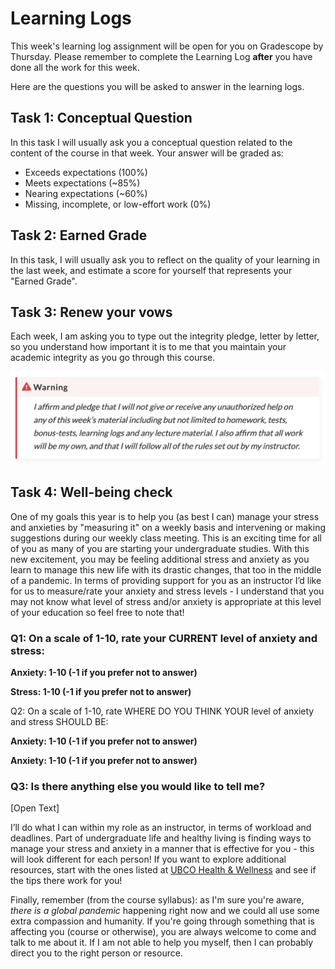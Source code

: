 # Learning Logs

This week's learning log assignment will be open for you on Gradescope by Thursday.
Please remember to complete the Learning Log **after** you have done all the work for this week.

Here are the questions you will be asked to answer in the learning logs.

## Task 1: Conceptual Question

In this task I will usually ask you a conceptual question related to the content of the course in that week.
Your answer will be graded as:

- Exceeds expectations (100%)
- Meets expectations (~85%)
- Nearing expectations (~60%)
- Missing, incomplete, or low-effort work (0%)

## Task 2: Earned Grade

In this task, I will usually ask you to reflect on the quality of your learning in the last week, and estimate a score for yourself that represents your "Earned Grade".

## Task 3: Renew your vows

Each week, I am asking you to type out the integrity pledge, letter by letter, so you understand how important it is to me that you maintain your academic integrity as you go through this course.

<img src="../../images/pledges.png">

## Task 4: Well-being check

One of my goals this year is to help you (as best I can) manage your stress and anxieties by "measuring it" on a weekly basis and intervening or making suggestions during our weekly class meeting.
This is an exciting time for all of you as many of you are starting your undergraduate studies.
With this new excitement, you may be feeling additional stress and anxiety as you learn to manage this new life with its drastic changes, that too in the middle of a pandemic.
In terms of providing support for you as an instructor I’d like for us to measure/rate your anxiety and stress levels - I understand that you may not know what level of stress and/or anxiety is appropriate at this level of your education so feel free to note that! 

### Q1: On a scale of 1-10, rate your CURRENT level of anxiety and stress: 

**Anxiety: 1-10 (-1 if you prefer not to answer)**

**Stress: 1-10 (-1 if you prefer not to answer)**

Q2: On a scale of 1-10, rate WHERE DO YOU THINK YOUR level of anxiety and stress SHOULD BE: 

**Anxiety: 1-10 (-1 if you prefer not to answer)**

**Anxiety: 1-10 (-1 if you prefer not to answer)**

### Q3: Is there anything else you would like to tell me?

[Open Text]

I’ll do what I can within my role as an instructor, in terms of workload and deadlines.
Part of undergraduate life and healthy living is finding ways to manage your stress and anxiety in a manner that is effective for you - this will look different for each person! 
If you want to explore additional resources, start with the ones listed at [UBCO Health & Wellness](https://students.ok.ubc.ca/health-wellness/) and see if the tips there work for you!

Finally, remember (from the course syllabus): as I'm sure you're aware, *there is a global pandemic* happening right now and we could all use some extra compassion and humanity.
If you're going through something that is affecting you (course or otherwise), you are always welcome to come and talk to me about it. 
If I am not able to help you myself, then I can probably direct you to the right person or resource.